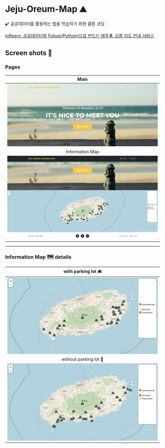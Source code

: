 # Jeju-Oreum-Map ⛰

✔️ 공공데이터를 활용하는 법을 학습하기 위한 클론 코딩

[inflearn: 공공데이터와 Folium(Python)으로 만드는 제주🏝 오름 지도 안내 서비스](https://www.inflearn.com/course/파이썬-폴리움-지도서비스/dashboard)

## Screen shots 📸
### Pages
| Main |
|:-------------:|
|![스크린샷01](ScreenShots/SS01.png)|
| Information Map |
|![스크린샷02](ScreenShots/SS02.png)|

---
### Information Map 🗺 details
| with parking lot 🚘 |
|:-------------:|
|![스크린샷03](ScreenShots/SS03.png)|
| without parking lot 🚶|
|![스크린샷04](ScreenShots/SS04.png)|
